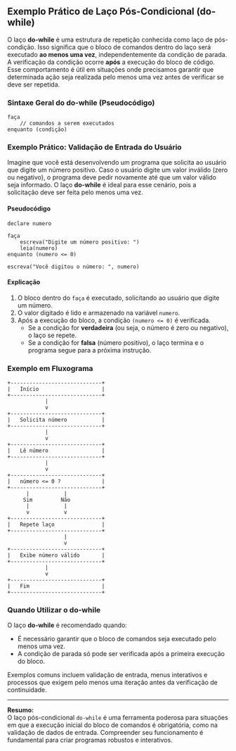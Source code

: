 
## Exemplo Prático de Laço Pós-Condicional (do-while)

O laço **do-while** é uma estrutura de repetição conhecida como laço de pós-condição. Isso significa que o bloco de comandos dentro do laço será executado **ao menos uma vez**, independentemente da condição de parada. A verificação da condição ocorre **após** a execução do bloco de código. Esse comportamento é útil em situações onde precisamos garantir que determinada ação seja realizada pelo menos uma vez antes de verificar se deve ser repetida.

### Sintaxe Geral do do-while (Pseudocódigo)

```plaintext
faça
    // comandos a serem executados
enquanto (condição)
```

### Exemplo Prático: Validação de Entrada do Usuário

Imagine que você está desenvolvendo um programa que solicita ao usuário que digite um número positivo. Caso o usuário digite um valor inválido (zero ou negativo), o programa deve pedir novamente até que um valor válido seja informado. O laço **do-while** é ideal para esse cenário, pois a solicitação deve ser feita pelo menos uma vez.

#### Pseudocódigo

```plaintext
declare numero

faça
    escreva("Digite um número positivo: ")
    leia(numero)
enquanto (numero <= 0)

escreva("Você digitou o número: ", numero)
```

#### Explicação

1. O bloco dentro do `faça` é executado, solicitando ao usuário que digite um número.
2. O valor digitado é lido e armazenado na variável `numero`.
3. Após a execução do bloco, a condição `(numero <= 0)` é verificada.
   - Se a condição for **verdadeira** (ou seja, o número é zero ou negativo), o laço se repete.
   - Se a condição for **falsa** (número positivo), o laço termina e o programa segue para a próxima instrução.

### Exemplo em Fluxograma

```plaintext
+-----------------------------+
|   Início                    |
+-----------------------------+
            |
            v
+-----------------------------+
|   Solicita número           |
+-----------------------------+
            |
            v
+-----------------------------+
|   Lê número                 |
+-----------------------------+
            |
            v
+-----------------------------+
|   número <= 0 ?             |
+-----------------------------+
      |           |
     Sim         Não
      |           |
      v           v
+-----------------------------+
|   Repete laço               |
+-----------------------------+
                  |
                  v
+-----------------------------+
|   Exibe número válido       |
+-----------------------------+
            |
            v
+-----------------------------+
|   Fim                       |
+-----------------------------+
```

### Quando Utilizar o do-while

O laço **do-while** é recomendado quando:
- É necessário garantir que o bloco de comandos seja executado pelo menos uma vez.
- A condição de parada só pode ser verificada após a primeira execução do bloco.

Exemplos comuns incluem validação de entrada, menus interativos e processos que exigem pelo menos uma iteração antes da verificação de continuidade.

---

**Resumo:**  
O laço pós-condicional `do-while` é uma ferramenta poderosa para situações em que a execução inicial do bloco de comandos é obrigatória, como na validação de dados de entrada. Compreender seu funcionamento é fundamental para criar programas robustos e interativos.
```
